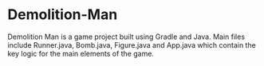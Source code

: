 # Demolition-Man
Demolition Man is a game project built using Gradle and Java. Main files include Runner.java, Bomb.java, Figure.java and App.java which contain the key logic for the main elements of the game.
